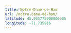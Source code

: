 ```yaml
---
title: Notre-Dame-de-Ham
url: /notre-dame-de-ham/
latitude: 45.905778000000005
longitude: -71.735916
---
```

